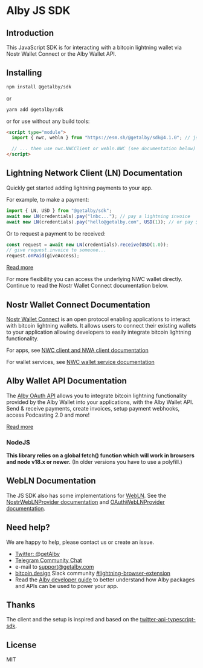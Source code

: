 # Alby JS SDK

## Introduction

This JavaScript SDK is for interacting with a bitcoin lightning wallet via Nostr Wallet Connect or the Alby Wallet API.

## Installing

```bash
npm install @getalby/sdk
```

or

```bash
yarn add @getalby/sdk
```

or for use without any build tools:

```html
<script type="module">
  import { nwc, webln } from "https://esm.sh/@getalby/sdk@4.1.0"; // jsdelivr.net, skypack.dev also work

  // ... then use nwc.NWCClient or webln.NWC (see documentation below)
</script>
```

## Lightning Network Client (LN) Documentation

Quickly get started adding lightning payments to your app.

For example, to make a payment:

```js
import { LN, USD } from "@getalby/sdk";
await new LN(credentials).pay("lnbc..."); // pay a lightning invoice
await new LN(credentials).pay("hello@getalby.com", USD(1)); // or pay $1 USD to a lightning address
```

Or to request a payment to be received:

```js
const request = await new LN(credentials).receive(USD(1.0));
// give request.invoice to someone...
request.onPaid(giveAccess);
```

[Read more](./docs/ln.md)

For more flexibility you can access the underlying NWC wallet directly. Continue to read the Nostr Wallet Connect documentation below.

## Nostr Wallet Connect Documentation

[Nostr Wallet Connect](https://nwc.dev) is an open protocol enabling applications to interact with bitcoin lightning wallets. It allows users to connect their existing wallets to your application allowing developers to easily integrate bitcoin lightning functionality.

For apps, see [NWC client and NWA client documentation](./docs/nwc.md)

For wallet services, see [NWC wallet service documentation](./docs/nwc-wallet-service.md)

## Alby Wallet API Documentation

The [Alby OAuth API](https://guides.getalby.com/alby-wallet-api/reference/getting-started) allows you to integrate bitcoin lightning functionality provided by the Alby Wallet into your applications, with the Alby Wallet API. Send & receive payments, create invoices, setup payment webhooks, access Podcasting 2.0 and more!

[Read more](./docs/oauth.md)

### NodeJS

**This library relies on a global fetch() function which will work in browsers and node v18.x or newer.** (In older versions you have to use a polyfill.)

## WebLN Documentation

The JS SDK also has some implementations for [WebLN](https://webln.guide).
See the [NostrWebLNProvider documentation](./docs/nwc.md) and [OAuthWebLNProvider documentation](./docs/oauth.md).

## Need help?

We are happy to help, please contact us or create an issue.

- [Twitter: @getAlby](https://twitter.com/getAlby)
- [Telegram Community Chat](https://t.me/getAlby)
- e-mail to support@getalby.com
- [bitcoin.design](https://bitcoin.design/) Slack community [#lightning-browser-extension](https://bitcoindesign.slack.com/archives/C02591ADXM2)
- Read the [Alby developer guide](https://guides.getalby.com/developer-guide) to better understand how Alby packages and APIs can be used to power your app.

## Thanks

The client and the setup is inspired and based on the [twitter-api-typescript-sdk](https://github.com/twitterdev/twitter-api-typescript-sdk).

## License

MIT
